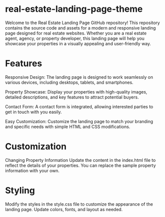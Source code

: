 # real-estate-landing-page-theme

Welcome to the Real Estate Landing Page GitHub repository! This repository contains the source code and assets for a modern and responsive landing page designed for real estate websites. Whether you are a real estate agent, agency, or property developer, this landing page will help you showcase your properties in a visually appealing and user-friendly way.


# Features

Responsive Design: The landing page is designed to work seamlessly on various devices, including desktops, tablets, and smartphones.

Property Showcase: Display your properties with high-quality images, detailed descriptions, and key features to attract potential buyers.

Contact Form: A contact form is integrated, allowing interested parties to get in touch with you easily.

Easy Customization: Customize the landing page to match your branding and specific needs with simple HTML and CSS modifications.


# Customization

Changing Property Information
Update the content in the index.html file to reflect the details of your properties. You can replace the sample property information with your own.


# Styling

Modify the styles in the style.css file to customize the appearance of the landing page. Update colors, fonts, and layout as needed.
